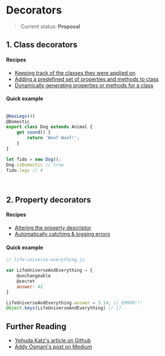 # Decorators

> Current status: **Proposal**

## 1. Class decorators
#### Recipes

* [Keeping track of the classes they were applied on](https://github.com/ameyms/esnext-sandbox/blob/master/src/decorators/class-decorators.js#L16)
* [Adding a predefined set of properties and methods to class](https://github.com/ameyms/esnext-sandbox/blob/master/src/decorators/class-decorators.js#L17-L23)
* [Dynamically generating properties or methods for a class](https://github.com/ameyms/esnext-sandbox/blob/master/src/decorators/class-decorators.js#L24)

#### Quick example
```js

@HasLegs(4)
@Domestic
export class Dog extends Animal {
    get sound() {
        return 'Woof Woof!';
    }
}

let fido = new Dog();
Dog.isDomestic // true
fido.legs // 4
```
<br/>

## 2. Property decorators
#### Recipes

* [Altering the property descriptor](https://github.com/ameyms/esnext-sandbox/blob/master/src/decorators/property-decorators.js#L3)
* [Automatically catching & logging errors](https://github.com/ameyms/esnext-sandbox/blob/master/src/decorators/property-decorators.js#L6)

#### Quick example
```js
// life-universe-everything.js

var LifeUniverseAndEverything = {
    @unchangeable
    @secret
    answer: 42
}

LifeUniverseAndEverything.answer = 3.14; // ERROR!!!
Object.keys(LifeUniverseAndEverything) // []


```

## Further Reading
- [Yehuda Katz's article on Github](https://github.com/wycats/javascript-decorators)
- [Addy Osmani's post on Medium](https://medium.com/google-developers/exploring-es7-decorators-76ecb65fb841)

<br/>
